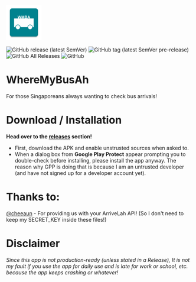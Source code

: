 ![icon](https://github.com/lwreaper/WhereMyBusAh/blob/master/app/src/main/res/mipmap-xhdpi/ic_launcher.png "Icon")

![GitHub release (latest SemVer)](https://img.shields.io/github/v/release/nabilcreates/wheremybusah)
![GitHub tag (latest SemVer pre-release)](https://img.shields.io/github/v/tag/nabilcreates/wheremybusah?include_prereleases)
![GitHub All Releases](https://img.shields.io/github/downloads/nabilcreates/wheremybusah/total)
![GitHub](https://img.shields.io/github/license/nabilcreates/wheremybusah)

# WhereMyBusAh
For those Singaporeans always wanting to check bus arrivals!

# Download / Installation
**Head over to the [releases](https://github.com/lwreaper/WhereMyBusAh/releases) section!**
-  First, download the APK and enable unstrusted sources when asked to.
-  When a dialog box from __Google Play Protect__ appear prompting you to double-check before installing, please install the app anyway. The reason why GPP is doing that is because I am an untrusted developer (and have not signed up for a developer account yet).

# Thanks to:
[@cheeaun](https://github.com/cheeaun) - For providing us with your ArriveLah API! (So I don't need to keep my SECRET_KEY inside these files!)

# Disclaimer
*Since this app is not production-ready (unless stated in a Release), It is not my fault if you use the app for daily use and is late for work or school, etc. because the app keeps crashing or whatever!*
